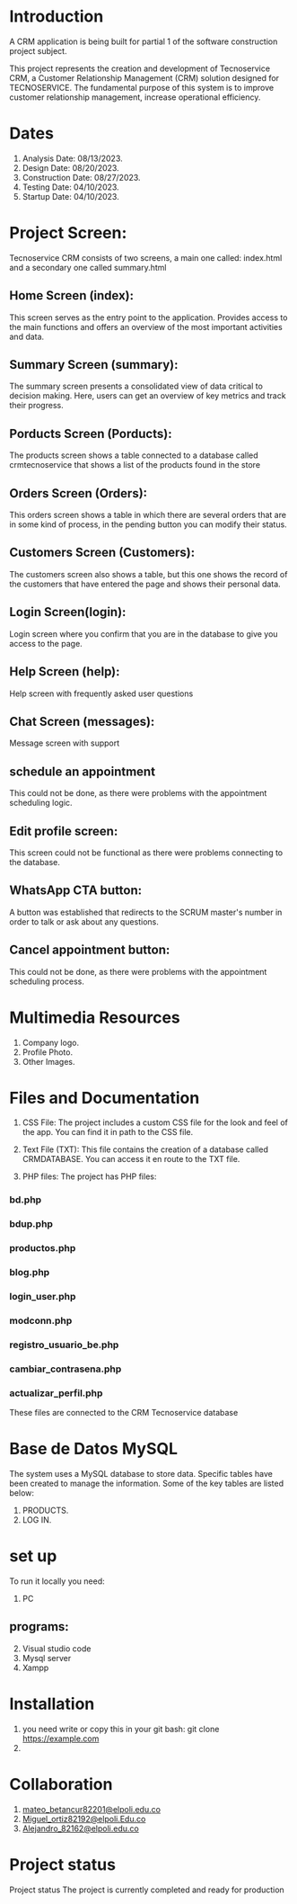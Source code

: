 
# Introduction
A CRM application is being built for partial 1 of the software construction project subject.

This project represents the creation and development of Tecnoservice CRM, a Customer Relationship Management (CRM) solution designed for TECNOSERVICE. The fundamental purpose of this system is to improve customer relationship management, increase operational efficiency.

# Dates
1. Analysis Date: 08/13/2023.
2. Design Date: 08/20/2023.
3. Construction Date: 08/27/2023.
4. Testing Date: 04/10/2023.
5. Startup Date: 04/10/2023.

# Project Screen:
Tecnoservice CRM consists of two screens, a main one called: index.html and a secondary one called summary.html
##  Home Screen (index):
This screen serves as the entry point to the application. Provides access to the main functions and offers an overview of the most important activities and data.
## Summary Screen (summary):
The summary screen presents a consolidated view of data critical to decision making. Here, users can get an overview of key metrics and track their progress.
## Porducts Screen (Porducts):
The products screen shows a table connected to a database called crmtecnoservice that shows a list of the products found in the store
## Orders Screen (Orders):
This orders screen shows a table in which there are several orders that are in some kind of process, in the pending button you can modify their status.
## Customers Screen (Customers):
The customers screen also shows a table, but this one shows the record of the customers that have entered the page and shows their personal data.
## Login Screen(login):
Login screen where you confirm that you are in the database to give you access to the page.
## Help Screen (help):
Help screen with frequently asked user questions
## Chat Screen (messages):
Message screen with support
## schedule an appointment
This could not be done, as there were problems with the appointment scheduling logic.
## Edit profile screen:
This screen could not be functional as there were problems connecting to the database.
## WhatsApp CTA button:
A button was established that redirects to the SCRUM master's number in order to talk or ask about any questions.
## Cancel appointment button:
This could not be done, as there were problems with the appointment scheduling process.




# Multimedia Resources
1. Company logo.
2. Profile Photo.
3. Other Images.

# Files and Documentation
1. CSS File: The project includes a custom CSS file for the look and feel of the app. You can find it in path to the CSS file.

2. Text File (TXT): This file contains the creation of a database called CRMDATABASE. You can access it en route to the TXT file.

3. PHP files: The project has PHP files:
### bd.php
### bdup.php
### productos.php
### blog.php
### login_user.php
### modconn.php
### registro_usuario_be.php
### cambiar_contrasena.php
### actualizar_perfil.php

These files are connected to the CRM Tecnoservice database

# Base de Datos MySQL
The system uses a MySQL database to store data. Specific tables have been created to manage the information. Some of the key tables are listed below: 
1. PRODUCTS.
2. LOG IN.

# set up
To run it locally you need:

1. PC
## programs: 
2. Visual studio code
3. Mysql server
3. Xampp

# Installation
1. you need write or copy this in your git bash: git clone https://example.com
2. 

# Collaboration
1. mateo_betancur82201@elpoli.edu.co
2. Miguel_ortiz82192@elpoli.Edu.co
4. Alejandro_82162@elpoli.edu.co

# Project status
Project status
The project is currently completed and ready for production
